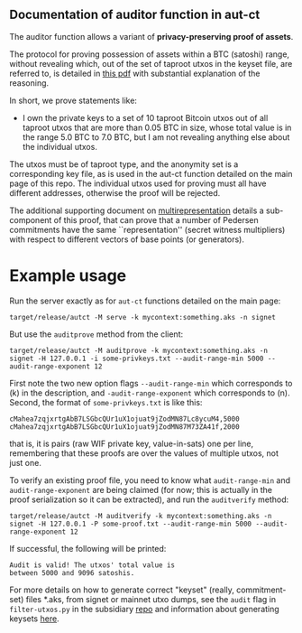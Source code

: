## Documentation of auditor function in aut-ct

The auditor function allows a variant of **privacy-preserving proof of assets**.

The protocol for proving possession of assets within a BTC (satoshi) range, without revealing which, out of the set of taproot utxos in the keyset file, are referred to, is detailed in [this pdf](./privacy-preserving-proof-of-assets.pdf) with substantial explanation of the reasoning.

In short, we prove statements like:

* I own the private keys to a set of 10 taproot Bitcoin utxos out of all taproot utxos that are more than 0.05 BTC in size, whose total value is in the range 5.0 BTC to 7.0 BTC, but I am not revealing anything else about the individual utxos.

The utxos must be of taproot type, and the anonymity set is a corresponding key file, as is used in the aut-ct function detailed on the main page of this repo. The individual utxos used for proving must all have different addresses, otherwise the proof will be rejected.

The additional supporting document on [multirepresentation](./multirepresentation.pdf) details a sub-component of this proof, that can prove that a number of Pedersen commitments have the same ``representation'' (secret witness multipliers) with respect to different vectors of base points (or generators).

Example usage
======

Run the server exactly as for `aut-ct` functions detailed on the main page:

```
target/release/autct -M serve -k mycontext:something.aks -n signet
```

But use the `auditprove` method from the client:

```
target/release/autct -M auditprove -k mycontext:something.aks -n signet -H 127.0.0.1 -i some-privkeys.txt --audit-range-min 5000 --audit-range-exponent 12
```

First note the two new option flags ``--audit-range-min`` which corresponds to \(k\) in the description, and ``-audit-range-exponent`` which corresponds to \(n\). Second, the format of `some-privkeys.txt` is like this:

```
cMahea7zqjxrtgAbB7LSGbcQUr1uX1ojuat9jZodMN87Lc8ycuM4,5000
cMahea7zqjxrtgAbB7LSGbcQUr1uX1ojuat9jZodMN87M73ZA41f,2000
```

that is, it is pairs (raw WIF private key, value-in-sats) one per line, remembering that these proofs are over the values of multiple utxos, not just one.

To verify an existing proof file, you need to know what ``audit-range-min`` and ``audit-range-exponent`` are being claimed (for now; this is actually in the proof serialization so it can be extracted), and run the `auditverify` method:

```
target/release/autct -M auditverify -k mycontext:something.aks -n signet -H 127.0.0.1 -P some-proof.txt --audit-range-min 5000 --audit-range-exponent 12
```

If successful, the following will be printed:

```
Audit is valid! The utxos' total value is
between 5000 and 9096 satoshis.
```

For more details on how to generate correct "keyset" (really, commitment-set) files \*.aks, from signet or mainnet utxo dumps, see the `audit` flag in `filter-utxos.py` in the subsidiary [repo](https://github.com/AdamISZ/aut-ct-test-cases) and information about generating keysets [here](https://github.com/AdamISZ/aut-ct/blob/auditing/docs/utxo-keysets.md).

